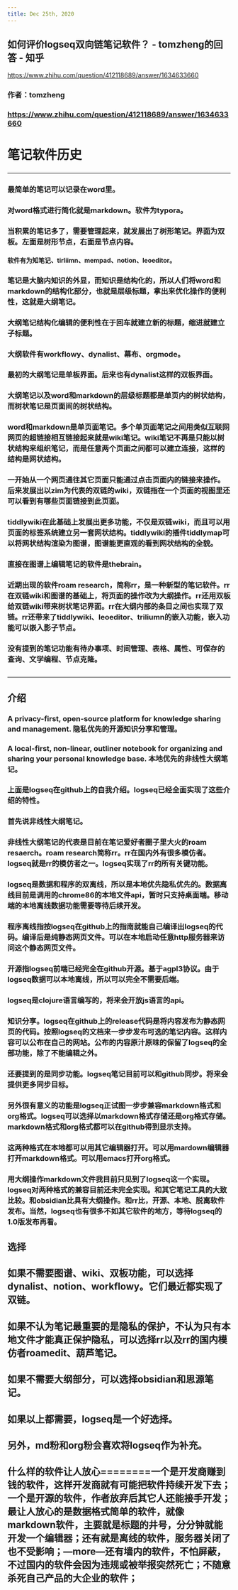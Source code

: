 ```yaml
---
title: Dec 25th, 2020
---
```


## 如何评价logseq双向链笔记软件？ - tomzheng的回答 - 知乎
https://www.zhihu.com/question/412118689/answer/1634633660
### 作者：tomzheng
### https://www.zhihu.com/question/412118689/answer/1634633660

# 笔记软件历史
###
---
### 最简单的笔记可以记录在word里。
### 对word格式进行简化就是markdown。软件为typora。
### 当积累的笔记多了，需要管理起来，就发展出了**树形笔记**。界面为双板。左面是树形节点，右面是节点内容。
#### 软件有为知笔记、tirliimn、mempad、notion、leoeditor。
### 笔记是大脑内知识的外显，而知识是结构化的，所以人们将word和markdown的结构化部分，也就是层级标题，拿出来优化操作的便利性，这就是大纲笔记。
### 大纲笔记结构化编辑的便利性在于回车就建立新的标题，缩进就建立子标题。
### 大纲软件有workflowy、dynalist、幕布、orgmode。
### 最初的大纲笔记是单板界面。后来也有dynalist这样的双板界面。
### 大纲笔记以及word和markdown的层级标题都是单页内的树状结构，而树状笔记是页面间的树状结构。
### word和markdown是单页面笔记。多个单页面笔记之间用类似互联网网页的超链接相互链接起来就是wiki笔记。wiki笔记不再是只能以树状结构来组织笔记，而是任意两个页面之间都可以建立连接，这样的结构是网状结构。
### 一开始从一个网页通往其它页面只能通过点击页面内的链接来操作。后来发展出以zim为代表的双链的wiki，双链指在一个页面的视图里还可以看到有哪些页面链接到此页面。
### tiddlywiki在此基础上发展出更多功能，不仅是双链wiki，而且可以用页面的标签系统建立另一套网状结构。tiddlywiki的插件tiddlymap可以将网状结构渲染为图谱，图谱能更直观的看到网状结构的全貌。
### 直接在图谱上编辑笔记的软件是thebrain。
### 近期出现的软件roam research，简称rr，是一种新型的笔记软件。rr在双链wiki和图谱的基础上，将页面的操作改为大纲操作。rr还用双板给双链wiki带来树状笔记界面。rr在大纲内部的条目之间也实现了双链。rr还带来了tiddlywiki、leoeditor、triliumn的嵌入功能，嵌入功能可以嵌入影子节点。
### 没有提到的笔记功能有待办事项、时间管理、表格、属性、可保存的查询、文学编程、节点克隆。
##
---
## 介绍
### A privacy-first, open-source platform for knowledge sharing and management. 隐私优先的开源知识分享和管理。
### A local-first, non-linear, outliner notebook for organizing and sharing your personal knowledge base. 本地优先的非线性大纲笔记。
###
### 上面是logseq在github上的自我介绍。logseq已经全面实现了这些介绍的特性。
### 首先说非线性大纲笔记。
### 非线性大纲笔记的代表是目前在笔记爱好者圈子里大火的roam resaerch。roam research简称rr。rr在国内外有很多模仿者。logseq就是rr的模仿者之一。logseq实现了rr的所有关键功能。
### logseq是数据和程序的双离线，所以是本地优先隐私优先的。数据离线目前是调用的chrome86的本地文件api，暂时只支持桌面端。移动端的本地离线数据功能需要等待后续开发。
### 程序离线指按logseq在github上的指南就能自己编译出logseq的代码。编译后是纯静态网页文件。可以在本地启动任意http服务器来访问这个静态网页文件。
### 开源指logseq前端已经完全在github开源。基于agpl3协议。由于logseq数据可以本地离线，所以可以完全不需要后端。
### logseq是clojure语言编写的，将来会开放js语言的api。
### 知识分享。logseq在github上的release代码是将内容发布为静态网页的代码。按照logseq的文档来一步步发布可选的笔记内容。这样内容可以公布在自己的网站。公布的内容原汁原味的保留了logseq的全部功能，除了不能编辑之外。
### 还要提到的是同步功能。logseq笔记目前可以和github同步。将来会提供更多同步目标。
### 另外很有意义的功能是logseq正试图一步步兼容markdown格式和org格式。logseq可以选择以markdown格式存储还是org格式存储。markdown格式和org格式都可以在github得到显示支持。
### 这两种格式在本地都可以用其它编辑器打开。可以用mardown编辑器打开markdown格式。可以用emacs打开org格式。
### 用大纲操作markdown文件我目前只见到了logseq这一个实现。logseq对两种格式的兼容目前还未完全实现。和其它笔记工具的大致比较。和obsidian比具有大纲操作。和rr比，开源、本地、脱离软件发布。当然，logseq也有很多不如其它软件的地方，等待logseq的1.0版发布再看。
## 选择
## 如果不需要图谱、wiki、双板功能，可以选择dynalist、notion、workflowy。它们最近都实现了双链。
## 如果不认为笔记最重要的是隐私的保护，不认为只有本地文件才能真正保护隐私，可以选择rr以及rr的国内模仿者roamedit、葫芦笔记。
## 如果不需要大纲部分，可以选择obsidian和思源笔记。
## 如果以上都需要，logseq是一个好选择。
## 另外，md粉和org粉会喜欢将logseq作为补充。
##
## 什么样的软件让人放心========一个是开发商赚到钱的软件，这样开发商就有可能把软件持续开发下去；一个是开源的软件，作者放弃后其它人还能接手开发；最让人放心的是数据格式简单的软件，就像markdown软件，主要就是标题的井号，分分钟就能开发一个编辑器；还有就是离线的软件，服务器关闭了也不受影响；—more—还有墙内的软件，不怕屏蔽，不过国内的软件会因为违规或被举报突然死亡；不随意杀死自己产品的大企业的软件；
